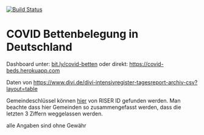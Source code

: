 [![Build Status](https://travis-ci.org/gnzng/covid-beds.svg?branch=main)](https://travis-ci.org/gnzng/covid-beds)

# COVID Bettenbelegung in Deutschland

Dashboard unter: [bit.ly/covid-betten](https://www.bit.ly/covid-betten) oder direkt: https://covid-beds.herokuapp.com 

Daten von https://www.divi.de/divi-intensivregister-tagesreport-archiv-csv?layout=table

Gemeindeschlüssel können [hier](https://www.riserid.eu/data/user_upload/downloads/info-pdf.s/Diverses/Liste-Amtlicher-Gemeindeschluessel-AGS-2015.pdf) von RISER ID gefunden werden. Man beachte dass hier Gemeinden so zusammengefasst werden, dass die letzten 3 Ziffern weggelassen werden.  



alle Angaben sind ohne Gewähr
